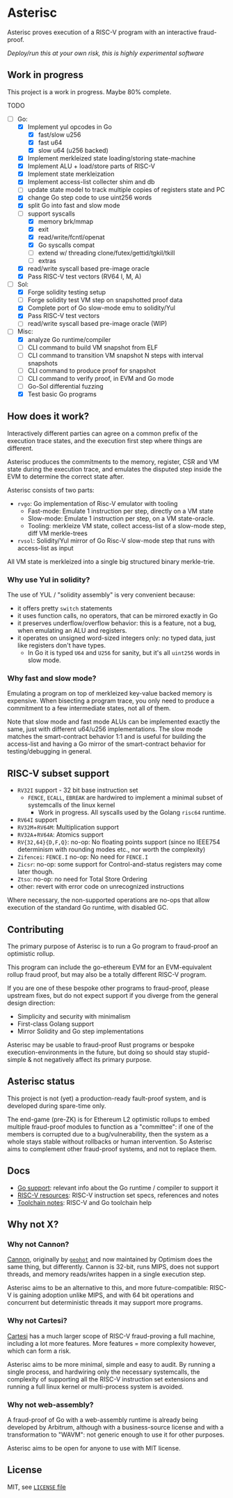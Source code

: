 # Asterisc

Asterisc proves execution of a RISC-V program with an interactive fraud-proof.

*Deploy/run this at your own risk, this is highly experimental software*

## Work in progress

This project is a work in progress. Maybe 80% complete.

TODO
- [ ] Go:
  - [x] Implement yul opcodes in Go
    - [x] fast/slow u256
    - [x] fast u64
    - [x] slow u64 (u256 backed)
  - [x] Implement merkleized state loading/storing state-machine
  - [x] Implement ALU + load/store parts of RISC-V
  - [x] Implement state merkleization
  - [x] Implement access-list collecter shim and db
  - [ ] update state model to track multiple copies of registers state and PC
  - [x] change Go step code to use uint256 words
  - [x] split Go into fast and slow mode
  - [ ] support syscalls
    - [x] memory brk/mmap
    - [x] exit
    - [x] read/write/fcntl/openat
    - [x] Go syscalls compat
    - [ ] extend w/ threading clone/futex/gettid/tgkil/tkill
    - [ ] extras
  - [x] read/write syscall based pre-image oracle
  - [x] Pass RISC-V test vectors (RV64 I, M, A)
- [ ] Sol:
  - [x] Forge solidity testing setup
  - [ ] Forge solidity test VM step on snapshotted proof data
  - [x] Complete port of Go slow-mode emu to solidity/Yul
  - [x] Pass RISC-V test vectors
  - [ ] read/write syscall based pre-image oracle (WIP)
- [ ] Misc:
  - [x] analyze Go runtime/compiler
  - [ ] CLI command to build VM snapshot from ELF
  - [ ] CLI command to transition VM snapshot N steps with interval snapshots
  - [ ] CLI command to produce proof for snapshot
  - [ ] CLI command to verify proof, in EVM and Go mode
  - [ ] Go-Sol differential fuzzing
  - [x] Test basic Go programs

## How does it work?

Interactively different parties can agree on a common prefix of the execution trace states,
and the execution first step where things are different.

Asterisc produces the commitments to the memory, register, CSR and VM state during the execution trace,
and emulates the disputed step inside the EVM to determine the correct state after.

Asterisc consists of two parts:
- `rvgo`: Go implementation of Risc-V emulator with tooling
  - Fast-mode: Emulate 1 instruction per step, directly on a VM state
  - Slow-mode: Emulate 1 instruction per step, on a VM state-oracle.
  - Tooling: merkleize VM state, collect access-list of a slow-mode step, diff VM merkle-trees
- `rvsol`: Solidity/Yul mirror of Go Risc-V slow-mode step that runs with access-list as input

All VM state is merkleized into a single big structured binary merkle-trie.

### Why use Yul in solidity?

The use of YUL / "solidity assembly" is very convenient because:
- it offers pretty `switch` statements
- it uses function calls, no operators, that can be mirrored exactly in Go
- it preserves underflow/overflow behavior: this is a feature, not a bug, when emulating an ALU and registers.
- it operates on unsigned word-sized integers only: no typed data, just like registers don't have types.
  - In Go it is typed `U64` and `U256` for sanity, but it's all `uint256` words in slow mode.

### Why fast and slow mode?

Emulating a program on top of merkleized key-value backed memory is expensive.
When bisecting a program trace, you only need to produce a commitment to a few intermediate states, not all of them.

Note that slow mode and fast mode ALUs can be implemented exactly the same, just with different u64/u256 implementations.
The slow mode matches the smart-contract behavior 1:1 and is useful for building the access-list
and having a Go mirror of the smart-contract behavior for testing/debugging in general.

## RISC-V subset support

- `RV32I` support - 32 bit base instruction set
  - `FENCE`, `ECALL`, `EBREAK` are hardwired to implement a minimal subset of systemcalls of the linux kernel
    - Work in progress. All syscalls used by the Golang `risc64` runtime. 
- `RV64I` support
- `RV32M`+`RV64M`: Multiplication support
- `RV32A`+`RV64A`: Atomics support
- `RV{32,64}{D,F,Q}`: no-op: No floating points support (since no IEEE754 determinism with rounding modes etc., nor worth the complexity)
- `Zifencei`: `FENCE.I` no-op: No need for `FENCE.I`
- `Zicsr`: no-op: some support for Control-and-status registers may come later though.
- `Ztso`: no-op: no need for Total Store Ordering
- other: revert with error code on unrecognized instructions

Where necessary, the non-supported operations are no-ops that allow execution of the standard Go runtime, with disabled GC.

## Contributing

The primary purpose of Asterisc is to run a Go program to fraud-proof an optimistic rollup.

This program can include the go-ethereum EVM for an EVM-equivalent rollup fraud proof,
but may also be a totally different RISC-V program.

If you are one of these bespoke other programs to fraud-proof, please upstream fixes,
but do not expect support if you diverge from the general design direction:
- Simplicity and security with minimalism
- First-class Golang support
- Mirror Solidity and Go step implementations

Asterisc may be usable to fraud-proof Rust programs or bespoke execution-environments in the future,
but doing so should stay stupid-simple & not negatively affect its primary purpose.

## Asterisc status

This project is not (yet) a production-ready fault-proof system, and is developed during spare-time only.

The end-game (pre-ZK) is for Ethereum L2 optimistic rollups to embed multiple fraud-proof modules to function as a "committee":
if one of the members is corrupted due to a bug/vulnerability, then the system as a whole stays stable without rollbacks or human intervention.
So Asterisc aims to complement other fraud-proof systems, and not to replace them.

## Docs

- [Go support](./docs/golang.md): relevant info about the Go runtime / compiler to support it
- [RISC-V resources](./docs/riscv.md): RISC-V instruction set specs, references and notes
- [Toolchain notes](./docs/toolchain.md): RISC-V and Go toolchain help

## Why not X?

### Why not Cannon?

[Cannon](https://github.com/ethereum-optimism/cannon/), originally by [`geohot`](https://github.com/geohot/) and
now maintained by Optimism does the same thing, but differently.
Cannon is 32-bit, runs MIPS, does not support threads, and memory reads/writes happen in a single execution step.

Asterisc aims to be an alternative to this, and more future-compatible: RISC-V is gaining adoption unlike MIPS,
and with 64 bit operations and concurrent but deterministic threads it may support more programs.

### Why not Cartesi?

[Cartesi](https://github.com/cartesi/) has a much larger scope of RISC-V fraud-proving a full machine,
including a lot more features. More features = more complexity however, which can form a risk.

Asterisc aims to be more minimal, simple and easy to audit. By running a single process,
and hardwiring only the necessary systemcalls, the complexity of supporting all the RISC-V instruction set extensions 
and running a full linux kernel or multi-process system is avoided.

### Why not web-assembly?

A fraud-proof of Go with a web-assembly runtime is already being developed by Arbitrum,
although with a business-source license and with a transformation to "WAVM":
not generic enough to use it for other purposes.

Asterisc aims to be open for anyone to use with MIT license.

## License

MIT, see [`LICENSE` file](./LICENSE)
